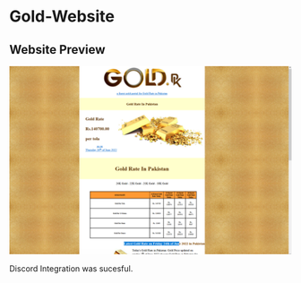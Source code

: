 # Gold-Website

## Website Preview
![website preveiw](/assets/imgs/website-preveiw.PNG)

Discord Integration was sucesful.